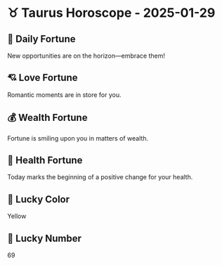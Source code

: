 # ♉ Taurus Horoscope - 2025-01-29

## 🎯 Daily Fortune

New opportunities are on the horizon—embrace them!

## 💘 Love Fortune

Romantic moments are in store for you.

## 💰 Wealth Fortune

Fortune is smiling upon you in matters of wealth.

## 🌱 Health Fortune

Today marks the beginning of a positive change for your health.

## 🎨 Lucky Color

Yellow

## 🔢 Lucky Number

69
